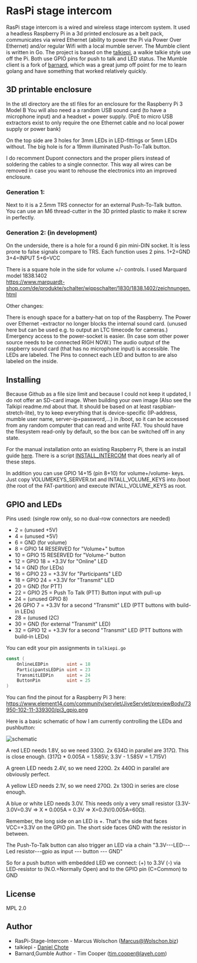 # RasPi stage intercom

RasPi stage intercom is a wired and wireless stage intercom system.
It used a headless Raspberry Pi in a 3d printed enclosure as a belt pack,
communicates via wired Ethernet (ability to power the Pi via Power Over Ethernet)
and/or regular Wifi with a local mumble server.
The Mumble client is written in Go.
The project is based on the [talkiepi](https://github.com/dchote/talkiepi/), a walkie talkie style use off the Pi.
Both use GPIO pins for push to talk and LED status.
The Mumble client is a fork of [barnard](https://github.com/layeh/barnard),
which was a great jump off point for me to learn golang and have something that worked relatively quickly.


## 3D printable enclosure

In the stl directory are the stl files for an enclosure for the Raspberry Pi 3 Model B
You will also need a a random USB sound card (to have a microphone input) and a headset + power supply.
(PoE to micro USB extractors exist to only require the one Ethernet cable and no local power supply or power bank)

On the top side are 3 holes for 3mm LEDs in LED-fittings or 5mm LEDs without.
The big hole is for a 19mm illuminated Push-To-Talk button.

I do recomment Dupont connectors and the proper pliers instead of soldering the cables to a single connector.
This way all wires can be removed in case you want to rehouse the electronics into an improved enclosure.

### Generation 1:

Next to it is a 2.5mm TRS connector for an external Push-To-Talk button.
You can use an M6 thread-cutter in the 3D printed plastic to make it screw in perfectly.

### Generation 2: (in development)

On the underside, there is a hole for a round 6 pin mini-DIN socket. 
It is less prone to false signals compare to TRS. 
Each function uses 2 pins.  1+2=GND 3+4=INPUT 5+6=VCC 

There is a square hole in the side for volume +/- controls. 
I used Marquard model 1838.1402  
https://www.marquardt-shop.com/de/produkte/schalter/wippschalter/1830/1838.1402/zeichnungen.html 

Other changes:

There is enough space for a battery-hat on top of the Raspberry. 
The Power over Ethernet -extractor no longer blocks the internal sound card. (unused here but can be used e.g. to output an LTC timecode for cameras.) 
Emergency access to the power-socket is easier. (In case som other power source needs to be connected RIGH NOW.) 
The audio output of the raspberry sound card (that has no microphone input) is accessible. 
The LEDs are labeled. 
The Pins to connect each LED and button to are also labeled on the inside. 

## Installing

Because Github as a file size limit and because I could not keep it updated, I do not offer an  SD-card image. 
When building your own image (Also see the Talkipi readme.md about that. It should be based on at least raspbian-stretch-lite), 
try to keep everything that is device-specific (IP-address, mumble user name, server-ip+password,...) 
in /boot, so it can be accessed from any random computer that can read and write FAT. 
You should have the filesystem read-only by default, so the box can be switched off in any state. 

For the manual installation onto an existing Raspberry Pi, there is an install guide [here](doc/README.md). 
There is a script [INSTALL_INTERCOM](doc/INSTALL_INTERCOM) that does nearly all of these steps.   

In addition you can use GPIO 14+15 (pin 8+10) for volume+/volume- keys. Just copy VOLUMEKEYS_SERVER.txt and INTALL_VOLUME_KEYS into /boot (the root of the FAT-partition) and execute INTALL_VOLUME_KEYS as root. 

## GPIO and LEDs

Pins used: (single row only, so no dual-row connectors are needed)

* 2  = (unused +5V)
* 4  = (unused +5V)
* 6  = GND (for volume)
* 8  = GPIO 14 RESERVED for "Volume+" button
* 10 = GPIO 15 RESERVED for "Volume-" button
* 12 = GPIO 18 = +3.3V for "Online" LED
* 14 = GND (for LEDs)
* 16 = GPIO 23 = +3.3V for "Participants" LED
* 18 = GPIO 24 = +3.3V for "Transmit" LED
* 20 = GND (for PTT)
* 22 = GPIO 25 = Push To Talk (PTT) Button input with pull-up
* 24  = (unused GPIO 8)
* 26 GPIO 7 = +3.3V for a second "Transmit" LED (PTT buttons with build-in LEDs)
* 28  = (unused I2C)
* 30 = GND (for external "Transmit" LED)
* 32 = GPIO 12 = +3.3V for a second "Transmit" LED (PTT buttons with build-in LEDs)


You can edit your pin assignments in `talkiepi.go`
```go
const (
	OnlineLEDPin       uint = 18
	ParticipantsLEDPin uint = 23
	TransmitLEDPin     uint = 24
	ButtonPin          uint = 25
)
```

You can find the pinout for a Raspberry Pi 3 here: https://www.element14.com/community/servlet/JiveServlet/previewBody/73950-102-11-339300/pi3_gpio.png

Here is a basic schematic of how I am currently controlling the LEDs and pushbutton:

![schematic](doc/gpio_diagram.png "GPIO Diagram")

A red LED needs 1.8V, so we need 330Ω. 2x 634Ω in parallel are 317Ω. This is close enough. (317Ω * 0.005A = 1.585V; 3.3V - 1.585V = 1.715V)

A green LED needs 2.4V, so we need 220Ω. 2x 440Ω in parallel are obviously perfect.

A yellow LED needs 2.1V, so we need 270Ω. 2x 130Ω in series are close enough.

A blue or white LED needs 3.0V. This needs only a very small resistor (3.3V-3.0V=0.3V => X * 0.005A = 0.3V => X=0.3V/0.005A=60Ω).

Remember, the long side on an LED is +. That's the side that faces VCC=+3.3V on the GPIO pin. The short side faces GND with the resistor in between.

The Push-To-Talk button can also trigger an LED via a chain "3.3V---LED---Led resistor---gpio as input --- button --- GND"

So for a push button with embedded LED we connect:
(+) to 3.3V
(-) via LED-resistor to (N.O.=Normally Open) and to the GPIO pin
(C=Common) to GND


## License

MPL 2.0

## Author

- RasPi-Stage-Intercom - Marcus Wolschon (<Marcus@Wolschon.biz>)
- talkiepi - [Daniel Chote](https://github.com/dchote)
- Barnard,Gumble Author - Tim Cooper (<tim.cooper@layeh.com>)


